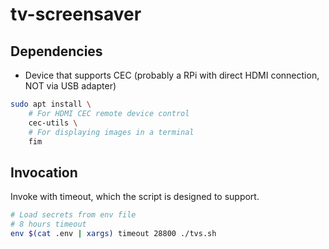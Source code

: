 # tv-screensaver

## Dependencies

- Device that supports CEC (probably a RPi with direct HDMI connection, NOT via USB adapter)

```bash
sudo apt install \
    # For HDMI CEC remote device control
    cec-utils \
    # For displaying images in a terminal
    fim
```

## Invocation

Invoke with timeout, which the script is designed to support.

```bash
# Load secrets from env file
# 8 hours timeout
env $(cat .env | xargs) timeout 28800 ./tvs.sh
```
